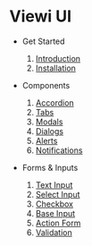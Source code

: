 # Viewi UI

- Get Started
    1. [Introduction](./01_essentials/00_introduction.md)
    2. [Installation](./01_essentials/01_installation.md)

- Components

    1. [Accordion](./02_components/01_accordion.md)
    2. [Tabs](./02_components/02_tab.md)
    3. [Modals](./02_components/03_modals.md)
    4. [Dialogs](./02_components/04_dialogs.md)
    5. [Alerts](./02_components/05_alerts.md)
    5. [Notifications](./02_components/06_notifications.md)

- Forms & Inputs

    1. [Text Input](./03_forms/01_textInput.md)
    2. [Select Input](./03_forms/02_selectInput.md)
    3. [Checkbox](./03_forms/03_checkbox.md)
    4. [Base Input](./03_forms/05_baseInput.md)
    5. [Action Form](./03_forms/09_actionForm.md)
    6. [Validation](./03_forms/10_validation.md)